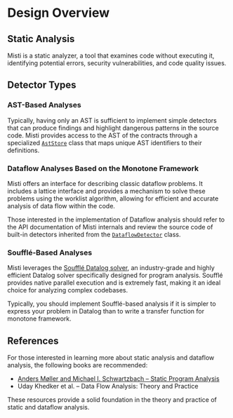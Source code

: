 # Design Overview

## Static Analysis

Misti is a static analyzer, a tool that examines code without executing it, identifying potential errors, security vulnerabilities, and code quality issues.

## Detector Types

### AST-Based Analyses

Typically, having only an AST is sufficient to implement simple detectors that can produce findings and highlight dangerous patterns in the source code. Misti provides access to the AST of the contracts through a specialized [`AstStore`](https://nowarp.io/api/misti/classes/internals_ir_astStore.AstStore.html) class that maps unique AST identifiers to their definitions.

### Dataflow Analyses Based on the Monotone Framework

Misti offers an interface for describing classic dataflow problems. It includes a lattice interface and provides a mechanism to solve these problems using the worklist algorithm, allowing for efficient and accurate analysis of data flow within the code.

Those interested in the implementation of Dataflow analysis should refer to the API documentation of Misti internals and review the source code of built-in detectors inherited from the [`DataflowDetector`](https://nowarp.io/api/misti/classes/detectors_detector.DataflowDetector.html) class.

### Soufflé-Based Analyses

Misti leverages the [Soufflé Datalog solver](https://souffle-lang.github.io), an industry-grade and highly efficient Datalog solver specifically designed for program analysis. Soufflé provides native parallel execution and is extremely fast, making it an ideal choice for analyzing complex codebases.

Typically, you should implement Soufflé-based analysis if it is simpler to express your problem in Datalog than to write a transfer function for monotone framework.

## References

For those interested in learning more about static analysis and dataflow analysis, the following books are recommended:

- [Anders Møller and Michael I. Schwartzbach – Static Program Analysis](https://cs.au.dk/~amoeller/spa/spa.pdf)
- Uday Khedker et al. – Data Flow Analysis: Theory and Practice

These resources provide a solid foundation in the theory and practice of static and dataflow analysis.
